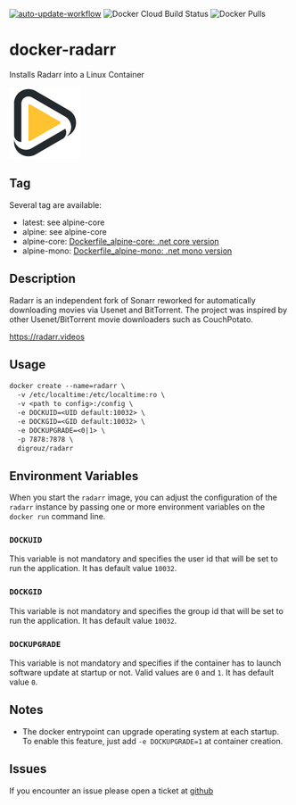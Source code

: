 [![auto-update-workflow](https://github.com/digrouz/docker-radarr/actions/workflows/auto-update.yml/badge.svg)](https://github.com/digrouz/docker-radarr/actions/workflows/auto-update.yml)
![Docker Cloud Build Status](https://img.shields.io/docker/cloud/build/digrouz/radarr)
![Docker Pulls](https://img.shields.io/docker/pulls/digrouz/radarr)

# docker-radarr
Installs Radarr into a Linux Container

![Radarr](https://raw.githubusercontent.com/Radarr/Radarr/aphrodite/Logo/128.png)

## Tag
Several tag are available:
* latest: see alpine-core
* alpine: see alpine-core
* alpine-core: [Dockerfile_alpine-core: .net core version](https://github.com/digrouz/docker-radarr/blob/master/Dockerfile_alpine-core)
* alpine-mono: [Dockerfile_alpine-mono: .net mono version](https://github.com/digrouz/docker-radarr/blob/master/Dockerfile_alpine-mono)

## Description

Radarr is an independent fork of Sonarr reworked for automatically downloading movies via Usenet and BitTorrent. The project was inspired by other Usenet/BitTorrent movie downloaders such as CouchPotato.

https://radarr.videos

## Usage
    docker create --name=radarr \
      -v /etc/localtime:/etc/localtime:ro \
      -v <path to config>:/config \
      -e DOCKUID=<UID default:10032> \
      -e DOCKGID=<GID default:10032> \
      -e DOCKUPGRADE=<0|1> \
      -p 7878:7878 \
      digrouz/radarr

## Environment Variables

When you start the `radarr` image, you can adjust the configuration of the `radarr` instance by passing one or more environment variables on the `docker run` command line.

### `DOCKUID`

This variable is not mandatory and specifies the user id that will be set to run the application. It has default value `10032`.

### `DOCKGID`

This variable is not mandatory and specifies the group id that will be set to run the application. It has default value `10032`.

### `DOCKUPGRADE`

This variable is not mandatory and specifies if the container has to launch software update at startup or not. Valid values are `0` and `1`. It has default value `0`.

## Notes

* The docker entrypoint can upgrade operating system at each startup. To enable this feature, just add `-e DOCKUPGRADE=1` at container creation.

## Issues

If you encounter an issue please open a ticket at [github](https://github.com/digrouz/docker-radarr/issues)
